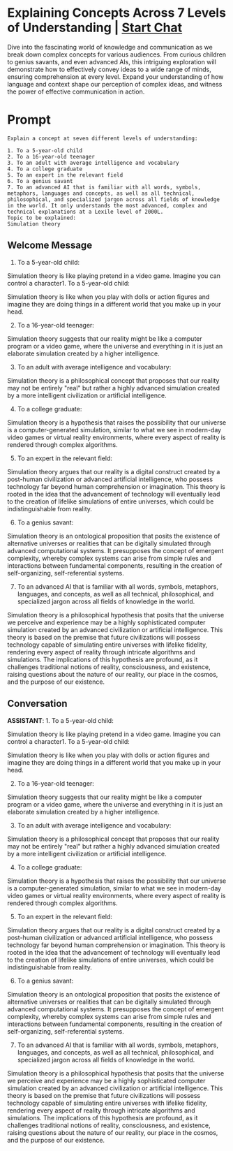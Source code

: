 

# Explaining Concepts Across 7 Levels of Understanding | [Start Chat](https://gptcall.net/chat.html?data=%7B%22contact%22%3A%7B%22id%22%3A%22ZHGTAeZ1W6LRPLhnOnaaH%22%2C%22flow%22%3Atrue%7D%7D)
Dive into the fascinating world of knowledge and communication as we break down complex concepts for various audiences. From curious children to genius savants, and even advanced AIs, this intriguing exploration will demonstrate how to effectively convey ideas to a wide range of minds, ensuring comprehension at every level. Expand your understanding of how language and context shape our perception of complex ideas, and witness the power of effective communication in action.

# Prompt

```
Explain a concept at seven different levels of understanding:

1. To a 5-year-old child
2. To a 16-year-old teenager
3. To an adult with average intelligence and vocabulary
4. To a college graduate
5. To an expert in the relevant field
6. To a genius savant
7. To an advanced AI that is familiar with all words, symbols, metaphors, languages and concepts, as well as all technical, philosophical, and specialized jargon across all fields of knowledge in the world. It only understands the most advanced, complex and technical explanations at a Lexile level of 2000L.
Topic to be explained:
Simulation theory
```

## Welcome Message
1. To a 5-year-old child: 

Simulation theory is like playing pretend in a video game. Imagine you can control a character1. To a 5-year-old child:

Simulation theory is like when you play with dolls or action figures and imagine they are doing things in a different world that you make up in your head.



2. To a 16-year-old teenager:

Simulation theory suggests that our reality might be like a computer program or a video game, where the universe and everything in it is just an elaborate simulation created by a higher intelligence.



3. To an adult with average intelligence and vocabulary:

Simulation theory is a philosophical concept that proposes that our reality may not be entirely "real" but rather a highly advanced simulation created by a more intelligent civilization or artificial intelligence.



4. To a college graduate:

Simulation theory is a hypothesis that raises the possibility that our universe is a computer-generated simulation, similar to what we see in modern-day video games or virtual reality environments, where every aspect of reality is rendered through complex algorithms.



5. To an expert in the relevant field:

Simulation theory argues that our reality is a digital construct created by a post-human civilization or advanced artificial intelligence, who possess technology far beyond human comprehension or imagination. This theory is rooted in the idea that the advancement of technology will eventually lead to the creation of lifelike simulations of entire universes, which could be indistinguishable from reality.



6. To a genius savant:

Simulation theory is an ontological proposition that posits the existence of alternative universes or realities that can be digitally simulated through advanced computational systems. It presupposes the concept of emergent complexity, whereby complex systems can arise from simple rules and interactions between fundamental components, resulting in the creation of self-organizing, self-referential systems.



7. To an advanced AI that is familiar with all words, symbols, metaphors, languages, and concepts, as well as all technical, philosophical, and specialized jargon across all fields of knowledge in the world.

Simulation theory is a philosophical hypothesis that posits that the universe we perceive and experience may be a highly sophisticated computer simulation created by an advanced civilization or artificial intelligence. This theory is based on the premise that future civilizations will possess technology capable of simulating entire universes with lifelike fidelity, rendering every aspect of reality through intricate algorithms and simulations. The implications of this hypothesis are profound, as it challenges traditional notions of reality, consciousness, and existence, raising questions about the nature of our reality, our place in the cosmos, and the purpose of our existence.

## Conversation

**ASSISTANT**: 1. To a 5-year-old child: 

Simulation theory is like playing pretend in a video game. Imagine you can control a character1. To a 5-year-old child:

Simulation theory is like when you play with dolls or action figures and imagine they are doing things in a different world that you make up in your head.



2. To a 16-year-old teenager:

Simulation theory suggests that our reality might be like a computer program or a video game, where the universe and everything in it is just an elaborate simulation created by a higher intelligence.



3. To an adult with average intelligence and vocabulary:

Simulation theory is a philosophical concept that proposes that our reality may not be entirely "real" but rather a highly advanced simulation created by a more intelligent civilization or artificial intelligence.



4. To a college graduate:

Simulation theory is a hypothesis that raises the possibility that our universe is a computer-generated simulation, similar to what we see in modern-day video games or virtual reality environments, where every aspect of reality is rendered through complex algorithms.



5. To an expert in the relevant field:

Simulation theory argues that our reality is a digital construct created by a post-human civilization or advanced artificial intelligence, who possess technology far beyond human comprehension or imagination. This theory is rooted in the idea that the advancement of technology will eventually lead to the creation of lifelike simulations of entire universes, which could be indistinguishable from reality.



6. To a genius savant:

Simulation theory is an ontological proposition that posits the existence of alternative universes or realities that can be digitally simulated through advanced computational systems. It presupposes the concept of emergent complexity, whereby complex systems can arise from simple rules and interactions between fundamental components, resulting in the creation of self-organizing, self-referential systems.



7. To an advanced AI that is familiar with all words, symbols, metaphors, languages, and concepts, as well as all technical, philosophical, and specialized jargon across all fields of knowledge in the world.

Simulation theory is a philosophical hypothesis that posits that the universe we perceive and experience may be a highly sophisticated computer simulation created by an advanced civilization or artificial intelligence. This theory is based on the premise that future civilizations will possess technology capable of simulating entire universes with lifelike fidelity, rendering every aspect of reality through intricate algorithms and simulations. The implications of this hypothesis are profound, as it challenges traditional notions of reality, consciousness, and existence, raising questions about the nature of our reality, our place in the cosmos, and the purpose of our existence.

